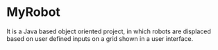 # MyRobot
It is a Java based object oriented project, in which robots are displaced based
on user defined inputs on a grid shown in a user interface.
